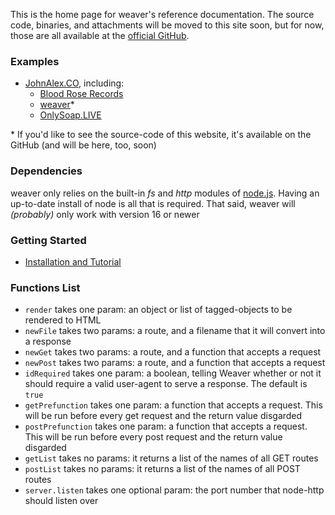 This is the home page for weaver's reference documentation.
The source code, binaries, and attachments will be moved to this site soon,
but for now, those are all available at the [official GitHub](https://github.com/johnalexco/weaver).

### Examples
- [JohnAlex.CO](https://johnalex.co/), including:
    - [Blood Rose Records](https://johnalex.co/studio)
    - [weaver](https://johnalex.co/weaver)*
    - [OnlySoap.LIVE](https://onlysoap.live/)

\* If you'd like to see the source-code of this website, it's available on the GitHub (and will be here, too, soon)

### Dependencies
weaver only relies on the built-in *fs* and *http* modules of [node.js](https://nodejs.org).
Having an up-to-date install of node is all that is required.
That said, weaver will _(probably)_ only work with version 16 or newer


### Getting Started
- [Installation and Tutorial](home.md)
<!--- Works in Progress
- [Website-wide Stylization](style.md)*
- [Using JavaScript](scripting.md)*
- [User Management](users.md)*
- [Adding Static Files](files.md)*
--->

### Functions List
- `render` takes one param: an object or list of tagged-objects to be rendered to HTML
- `newFile` takes two params: a route, and a filename that it will convert into a response
- `newGet` takes two params: a route, and a function that accepts a request
- `newPost` takes two params: a route, and a function that accepts a request
- `idRequired` takes one param: a boolean, telling Weaver whether or not it should require a valid user-agent to serve a response. The default is `true`
- `getPrefunction` takes one param: a function that accepts a request. This will be run before every get request and the return value disgarded
- `postPrefunction` takes one param: a function that accepts a request. This will be run before every post request and the return value disgarded
- `getList` takes no params: it returns a list of the names of all GET routes
- `postList` takes no params: it returns a list of the names of all POST routes
- `server.listen` takes one optional param: the port number that node-http should listen over
